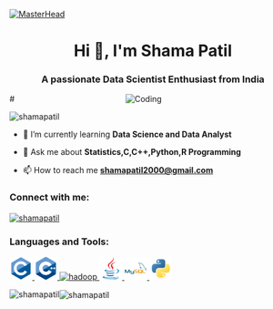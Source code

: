 [![MasterHead](https://www.eastwest.ngo/sites/default/files/styles/1600x400/public/ideas-image/Cyber3.jpg?itok=3pFZXU8W)](https://shamapatil.io)
<h1 align="center">Hi 👋, I'm Shama Patil</h1>
<h3 align="center">A passionate Data Scientist Enthusiast from India</h3>

<img align="right" alt="Coding" width="300" src="https://fiverr-res.cloudinary.com/image/upload/w_600/f_auto,q_auto/v1/attachments/generic_asset/asset/767bc10a0c44b0a67be1a94aea270205-1609336032121/website%20development-min.jpg">

#<p align="left"> <img src="https://komarev.com/ghpvc/?username=shamapatil&label=Profile%20views&color=0e75b6&style=flat" alt="shamapatil" /> </p>

- 🌱 I’m currently learning **Data Science and Data Analyst**

- 💬 Ask me about **Statistics,C,C++,Python,R Programming**

- 📫 How to reach me **shamapatil2000@gmail.com**

<h3 align="left">Connect with me:</h3>
<p align="left">
<a href="https://linkedin.com/in/shama patil" target="blank"><img align="center" src="https://raw.githubusercontent.com/rahuldkjain/github-profile-readme-generator/master/src/images/icons/Social/linked-in-alt.svg" alt="shamapatil" height="30" width="40" /></a>
</p>

<h3 align="left">Languages and Tools:</h3>
<p align="left"> <a href="https://www.cprogramming.com/" target="_blank" rel="noreferrer"> <img src="https://raw.githubusercontent.com/devicons/devicon/master/icons/c/c-original.svg" alt="c" width="40" height="40"/> </a> <a href="https://www.w3schools.com/cpp/" target="_blank" rel="noreferrer"> <img src="https://raw.githubusercontent.com/devicons/devicon/master/icons/cplusplus/cplusplus-original.svg" alt="cplusplus" width="40" height="40"/> </a> <a href="https://hadoop.apache.org/" target="_blank" rel="noreferrer"> <img src="https://www.vectorlogo.zone/logos/apache_hadoop/apache_hadoop-icon.svg" alt="hadoop" width="40" height="40"/> </a> <a href="https://www.java.com" target="_blank" rel="noreferrer"> <img src="https://raw.githubusercontent.com/devicons/devicon/master/icons/java/java-original.svg" alt="java" width="40" height="40"/> </a> <a href="https://www.mysql.com/" target="_blank" rel="noreferrer"> <img src="https://raw.githubusercontent.com/devicons/devicon/master/icons/mysql/mysql-original-wordmark.svg" alt="mysql" width="40" height="40"/> </a> <a href="https://www.python.org" target="_blank" rel="noreferrer"> <img src="https://raw.githubusercontent.com/devicons/devicon/master/icons/python/python-original.svg" alt="python" width="40" height="40"/> </a> </p>
<p><img align="left" src="https://github-readme-stats.vercel.app/api/top-langs?username=shamapatil&show_icons=true&locale=en&layout=compact" alt="shamapatil" /></p>

<p><img align="center" src="https://github-readme-streak-stats.herokuapp.com/?user=shamapatil&" alt="shamapatil" /></p>
